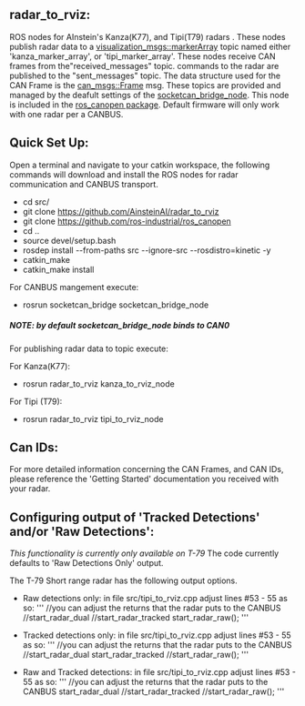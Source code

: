 ## radar_to_rviz:
ROS nodes for AInstein's Kanza(K77), and Tipi(T79) radars .  These nodes publish radar data to a [visualization_msgs::markerArray](http://docs.ros.org/api/visualization_msgs/html/msg/MarkerArray.html) topic named either 'kanza_marker_array', or 'tipi_marker_array'. These nodes receive CAN frames from the"received_messages" topic. commands to the radar are published to the "sent_messages" topic.  The data structure used for the CAN Frame is the [can_msgs::Frame](http://docs.ros.org/api/can_msgs/html/msg/Frame.html) msg. These topics are provided and managed by the deafult settings of the [socketcan_bridge_node](http://wiki.ros.org/socketcan_bridge?distro=lunar). This node is included in the [ros_canopen package](http://wiki.ros.org/ros_canopen?distro=lunar).  Default firmware will only work with one radar per a CANBUS.

## Quick Set Up:
Open a terminal and navigate to your catkin workspace, the following commands will download and install the ROS nodes for radar communication and CANBUS transport.


- cd src/
- git clone https://github.com/AinsteinAI/radar_to_rviz
- git clone https://github.com/ros-industrial/ros_canopen
- cd ..
- source devel/setup.bash
- rosdep install --from-paths src --ignore-src --rosdistro=kinetic -y
- catkin_make
- catkin_make install


For CANBUS mangement execute:

- rosrun socketcan_bridge socketcan_bridge_node
##### NOTE: by default socketcan_bridge_node binds to CAN0


For publishing radar data to topic execute:

For Kanza(K77):
- rosrun radar_to_rviz kanza_to_rviz_node

For Tipi (T79):
- rosrun radar_to_rviz tipi_to_rviz_node

## Can IDs:

For more detailed information concerning the CAN Frames, and CAN IDs, please reference the 'Getting Started' documentation you received with your radar.

## Configuring output of 'Tracked Detections' and/or 'Raw Detections':
*This functionality is currently only available on T-79* 
The code currently defaults to 'Raw Detections Only' output.

The T-79 Short range radar has the following output options.

- Raw detections only:  in file src/tipi_to_rviz.cpp adjust lines #53 - 55 as so:
'''
    //you can adjust the returns that the radar puts to the CANBUS
    //start_radar_dual
    //start_radar_tracked
    start_radar_raw();
'''

- Tracked detections only: in file src/tipi_to_rviz.cpp adjust lines #53 - 55 as so:
'''
    //you can adjust the returns that the radar puts to the CANBUS
    //start_radar_dual
    start_radar_tracked
    //start_radar_raw();
'''

- Raw and Tracked detections: in file src/tipi_to_rviz.cpp adjust lines #53 - 55 as so:
'''
    //you can adjust the returns that the radar puts to the CANBUS
    start_radar_dual
    //start_radar_tracked
    //start_radar_raw();
'''

